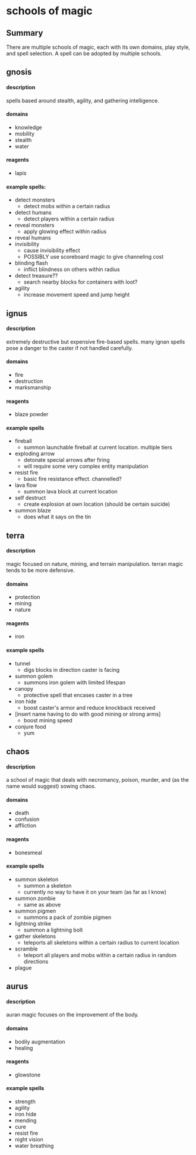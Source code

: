 # schools of magic

## Summary
There are multiple schools of magic, each with its own domains, play style, and spell selection. A spell can be adopted by multiple schools.



## gnosis

#### description
spells based around stealth, agility, and gathering intelligence.

#### domains
- knowledge
- mobility
- stealth
- water

#### reagents
- lapis

#### example spells:
- detect monsters
  - detect mobs within a certain radius
- detect humans
  - detect players within a certain radius
- reveal monsters
  - apply glowing effect within radius
- reveal humans
- invisibility
  - cause invisibility effect
  - POSSIBLY use scoreboard magic to give channeling cost
- blinding flash
  - inflict blindness on others within radius
- detect treasure??
  - search nearby blocks for containers with loot?
- agility
  - increase movement speed and jump height




## ignus

#### description
extremely destructive but expensive fire-based spells. many ignan spells pose a danger to the caster if not handled carefully.

#### domains
- fire
- destruction
- marksmanship

#### reagents
- blaze powder

#### example spells
- fireball
  - summon launchable fireball at current location. multiple tiers
- exploding arrow
  - detonate special arrows after firing
  - will require some very complex entity manipulation
- resist fire
  - basic fire resistance effect. channelled?
- lava flow
  - summon lava block at current location
- self destruct
  - create  explosion at own location (should be certain suicide)
- summon blaze
  - does what it says on the tin



## terra

#### description
magic focused on nature, mining, and terrain manipulation. terran magic tends to be more defensive.

#### domains
- protection
- mining
- nature

#### reagents
- iron

#### example spells
- tunnel
  - digs blocks in direction caster is facing
- summon golem
  - summons iron golem with limited lifespan
- canopy
  - protective spell that encases caster in a tree
- iron hide
  - boost caster's armor and reduce knockback received
- [insert name having to do with good mining or strong arms]
  - boost mining speed
- conjure food
  - yum



## chaos

#### description
a school of magic that deals with necromancy, poison, murder, and (as the name would suggest) sowing chaos.

#### domains
- death
- confusion
- affliction

#### reagents
- bonesmeal

#### example spells
- summon skeleton
  - summon a skeleton
  - currently no way to have it on your team (as far as I know)
- summon zombie
  - same as above
- summon pigmen
  - summons a pack of zombie pigmen
- lightning strike
  - summon a lightning bolt
- gather skeletons
  - teleports all skeletons within a certain radius to current location
- scramble
  - teleport all players and mobs within a certain radius in random directions
- plague



## aurus

#### description
auran magic focuses on the improvement of the body.

#### domains
- bodily augmentation
- healing

#### reagents
- glowstone

#### example spells
- strength
- agility
- iron hide
- mending
- cure
- resist fire
- night vision
- water breathing
